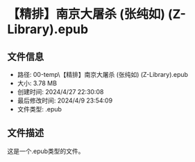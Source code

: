 ﻿# 【精排】南京大屠杀 (张纯如) (Z-Library).epub

## 文件信息
- 路径: 00-temp\【精排】南京大屠杀 (张纯如) (Z-Library).epub
- 大小: 3.78 MB
- 创建时间: 2024/4/27 22:30:08
- 最后修改时间: 2024/4/9 23:54:09
- 文件类型: .epub

## 文件描述
这是一个.epub类型的文件。

